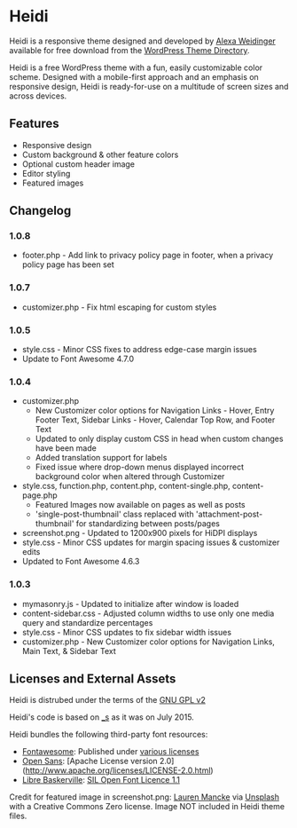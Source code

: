 # Heidi

Heidi is a responsive theme designed and developed by [Alexa Weidinger](http://alexaweidinger.com) available for free download from the [WordPress Theme Directory](https://wordpress.org/themes/heidi/).

Heidi is a free WordPress theme with a fun, easily customizable color scheme. Designed with a mobile-first approach and an emphasis on responsive design, Heidi is ready-for-use on a multitude of screen sizes and across devices.

## Features

* Responsive design
* Custom background & other feature colors
* Optional custom header image
* Editor styling
* Featured images

## Changelog

### 1.0.8
* footer.php - Add link to privacy policy page in footer, when a privacy policy page has been set

### 1.0.7
* customizer.php - Fix html escaping for custom styles

### 1.0.5
* style.css - Minor CSS fixes to address edge-case margin issues
* Update to Font Awesome 4.7.0

### 1.0.4
* customizer.php
	- New Customizer color options for Navigation Links - Hover, Entry Footer Text, Sidebar Links - Hover, Calendar Top Row, and Footer Text
	- Updated to only display custom CSS in head when custom changes have been made
	- Added translation support for labels
	- Fixed issue where drop-down menus displayed incorrect background color when altered through Customizer
* style.css, function.php, content.php, content-single.php, content-page.php
	- Featured Images now available on pages as well as posts
	- 'single-post-thumbnail' class replaced with 'attachment-post-thumbnail' for standardizing between posts/pages
* screenshot.png - Updated to 1200x900 pixels for HiDPI displays
* style.css - Minor CSS updates for margin spacing issues & customizer edits
* Updated to Font Awesome 4.6.3


### 1.0.3
* mymasonry.js - Updated to initialize after window is loaded
* content-sidebar.css - Adjusted column widths to use only one media query and standardize percentages
* style.css - Minor CSS updates to fix sidebar width issues
* customizer.php - New Customizer color options for Navigation Links, Main Text, & Sidebar Text

## Licenses and External Assets

Heidi is distrubed under the terms of the [GNU GPL v2](http://www.gnu.org/licenses/gpl-2.0.html)

Heidi's code is based on [_s](http://underscores.me) as it was on July 2015.

Heidi bundles the following third-party font resources:

* [Fontawesome](http://fontawesome.io): Published under [various licenses](http://fortawesome.github.io/Font-Awesome/license/)
* [Open Sans](https://www.google.com/fonts/specimen/Open+Sans): [Apache License version 2.0] (http://www.apache.org/licenses/LICENSE-2.0.html) 
* [Libre Baskerville](https://www.google.com/fonts/specimen/Libre+Baskerville): [SIL Open Font Licence 1.1](http://scripts.sil.org/cms/scripts/page.php?site_id=nrsi&id=OFL) 

Credit for featured image in screenshot.png: [Lauren Mancke](https://unsplash.com/@laurenmancke) via [Unsplash](https://unsplash.com/) with a Creative Commons Zero license. Image NOT included in Heidi theme files.